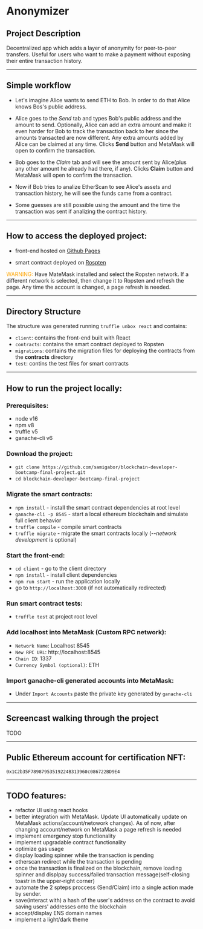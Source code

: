 # Anonymizer

## Project Description

Decentralized app which adds a layer of anonymity for peer-to-peer transfers. Useful for users who want to make a payment without exposing their entire transaction history.

---

## Simple workflow

- Let's imagine Alice wants to send ETH to Bob. In order to do that Alice knows Bos's public address.

- Alice goes to the _Send_ tab and types Bob's public address and the amount to send. Optionally, Alice can add an extra amount and make it even harder for Bob to track the transaction back to her since the amounts transacted are now different. Any extra amounts added by Alice can be claimed at any time. Clicks **Send** button and MetaMask will open to confirm the transaction.
- Bob goes to the _Claim_ tab and will see the amount sent by Alice(plus any other amount he already had there, if any). Clicks **Claim** button and MetaMask will open to confirm the transaction.
- Now if Bob tries to analize EtherScan to see Alice's assets and transaction history, he will see the funds came from a contract.
- Some guesses are still possible using the amount and the time the transaction was sent if analizing the contract history.

---

## How to access the deployed project:

- front-end hosted on [Github Pages](https://samigabor.github.io/blockchain-developer-bootcamp-final-project/)

- smart contract deployed on [Rospten](https://ropsten.etherscan.io/address/0xea4A6DdEd2F7341965B62E1dFe0481Dc3BD1a310#code)

<span style="color: orange"> WARNING: </span>
Have MateMask installed and select the Ropsten network.
If a different network is selected, then change it to Ropsten and refresh the page. Any time the account is changed, a page refresh is needed.

---

## Directory Structure

The structure was generated running `truffle unbox react` and contains:

- `client`: contains the front-end built with React
- `contracts`: contains the smart contract deployed to Ropsten
- `migrations`: contains the migration files for deploying the contracts from the **contracts** directory
- `test`: contins the test files for smart contracts

---

## How to run the project locally:

### Prerequisites:

- node v16
- npm v8
- truffle v5
- ganache-cli v6

### Download the project:

- `git clone https://github.com/samigabor/blockchain-developer-bootcamp-final-project.git`
- `cd blockchain-developer-bootcamp-final-project`

### Migrate the smart contracts:

- `npm install` - install the smart contract dependencies at root level
- `ganache-cli -p 8545` - start a local ethereum blockchain and simulate full client behavior
- `truffle compile` - compile smart contracts
- `truffle migrate` - migrate the smart contracts locally (_--network development_ is optional)

### Start the front-end:

- `cd client` - go to the client directory
- `npm install` - install client dependencies
- `npm run start` - run the application locally
- go to `http://localhost:3000` (if not automatically redirected)

### Run smart contract tests:

- `truffle test` at project root level

### Add localhost into MetaMask (Custom RPC network):

- `Network Name`: Localhost 8545
- `New RPC URL`: http://localhost:8545
- `Chain ID`: 1337
- `Currency Symbol (optional)`: ETH

### Import ganache-cli generated accounts into MetaMask:

- Under `Import Accounts` paste the private key generated by `ganache-cli`

---

## Screencast walking through the project

TODO

---

## Public Ethereum account for certification NFT:

`0x1C2b35F78987953519224B313960c086722BD9E4`

---

## TODO features:

- refactor UI using react hooks
- better integration with MetaMask. Update UI automatically update on MetaMask actions(account/netowork changes). As of now, after changing account/network on MetaMask a page refresh is needed
- implement emergency stop functionality
- implement upgradable contract functionality
- optimize gas usage
- display loading spinner while the transaction is pending
- etherscan redirect while the transaction is pending
- once the transaction is finalized on the blockchain, remove loading spinner and displpay success/failed transaction message(self-closing toastr in the upper-right corner)
- automate the 2 spteps proccess (Send/Claim) into a single action made by sender.
- save(interact with) a hash of the user's address on the contract to avoid saving users' addresses onto the blockchain
- accept/display ENS domain names
- implement a light/dark theme
